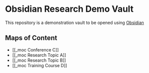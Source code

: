 # Obsidian Research Demo Vault
This repository is a demonstration vault to be opened using [Obsidian](https://www.obsidian.md)

## Maps of Content
- [[_moc Conference C]]
- [[_moc Research Topic A]]
- [[_moc Research Topic B]]
- [[_moc Training Course D]]
